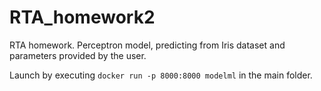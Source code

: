 # RTA_homework2

RTA homework. Perceptron model, predicting from Iris dataset and parameters provided by the user.

Launch by executing ```docker run -p 8000:8000 modelml``` in the main folder.
